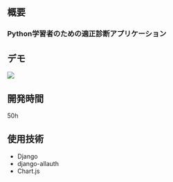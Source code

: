 ## 概要

### Python学習者のための適正診断アプリケーション

## デモ

[![](https://img.youtube.com/vi/L3517hibi7A/0.jpg)](youtube.com/watch?v=L3517hibi7A)

## 開発時間

50h

## 使用技術
- Django
- django-allauth
- Chart.js
